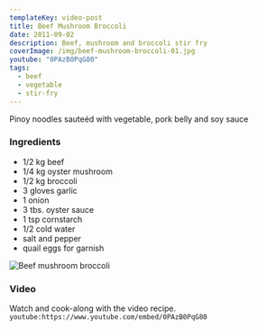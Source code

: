 ```yaml
---
templateKey: video-post
title: Beef Mushroom Broccoli
date: 2011-09-02
description: Beef, mushroom and broccoli stir fry
coverImage: /img/beef-mushroom-broccoli-01.jpg
youtube: "0PAzB0PqG80"
tags:
  - beef
  - vegetable
  - stir-fry
---
```


Pinoy noodles sauteéd with vegetable, pork belly and soy sauce

### Ingredients

- 1/2 kg beef
- 1/4 kg oyster mushroom
- 1/2 kg broccoli
- 3 gloves garlic
- 1 onion
- 3 tbs. oyster sauce
- 1 tsp cornstarch
- 1/2 cold water
- salt and pepper
- quail eggs for garnish

![Beef mushroom broccoli](/img/beef-mushroom-broccoli-02.jpg)

### Video
Watch and cook-along with the video recipe.
`youtube:https://www.youtube.com/embed/0PAzB0PqG80`
